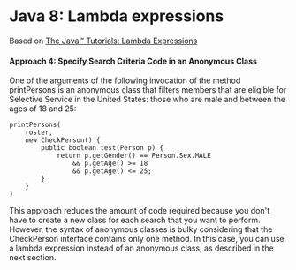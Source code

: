 # Java 8: Lambda expressions

Based on [The Java™ Tutorials: Lambda Expressions](https://docs.oracle.com/javase/tutorial/java/javaOO/lambdaexpressions.html#approach4)

#### Approach 4: Specify Search Criteria Code in an Anonymous Class

One of the arguments of the following invocation of the method printPersons is an anonymous class that filters members that are eligible for Selective Service in the United States: those who are male and between the ages of 18 and 25:

```
printPersons(
    roster,
    new CheckPerson() {
        public boolean test(Person p) {
            return p.getGender() == Person.Sex.MALE
                && p.getAge() >= 18
                && p.getAge() <= 25;
        }
    }
)
```

This approach reduces the amount of code required because you don't have to create a new class for each search that you want to perform. However, the syntax of anonymous classes is bulky considering that the CheckPerson interface contains only one method. In this case, you can use a lambda expression instead of an anonymous class, as described in the next section.
